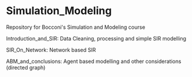 # Simulation_Modeling
Repository for Bocconi's Simulation and Modeling course

Introduction_and_SIR: Data Cleaning, processing and simple SIR modelling

SIR_On_Network: Network based SIR

ABM_and_conclusions: Agent based modelling and other considerations (directed graph)

